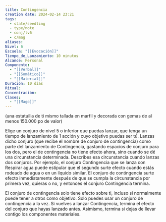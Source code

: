 ```yaml
---
title: Contingencia
creation date: 2024-02-14 23:21
tags:
  - state/seedling
  - type/note
  - conj/lv6
  - c/mag
aliases: 
Nivel: 6
Escuela: "[[Evocación]]"
Tiempo_de_Lanzamiento: 10 minutos
Alcance: Personal
Componente:
  - "[[Verbal]]"
  - "[[Somático]]"
  - "[[Material]]"
Duración: 10 días
Ritual: 
Concentración: 
Clases:
  - "[[Mago]]"
---
```

(una estatuilla de ti mismo tallada en marfil y decorada con gemas de al menos 150.000 po de valor)

Elige un conjuro de nivel 5 o inferior que puedas lanzar, que tenga un tiempo de lanzamiento de 1 acción y cuyo objetivo puedas ser tú. Lanzas dicho conjuro (que recibe el nombre de conjuro de contingencia) como parte del lanzamiento de Contingencia, gastando espacios de conjuro para los dos, pero el de contingencia no tiene efecto ahora, sino cuando se dé una circunstancia determinada. Describes esa circunstancia cuando lanzas dos conjuros. Por ejemplo, el conjuro Contingencia que se lanza con Respirar agua puede estipular que el segundo surte efecto cuando estás rodeado de agua o en un líquido similar. El conjuro de contingencia surte efecto inmediatamente después de que se cumpla la circunstancia por primera vez, quieras o no, y entonces el conjuro Contingencia termina.

El conjuro de contingencia solo tiene efecto sobre ti, incluso si normalmente puede tener a otros como objetivo. Solo puedes usar un conjuro de contingencia a la vez. Si vuelves a lanzar Contingencia, termina el efecto del conjuro que hayas lanzado antes. Asimismo, termina si dejas de llevar contigo los componentes materiales.